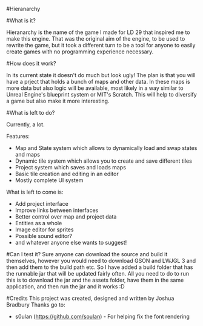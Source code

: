 #Hieranarchy

#What is it?

Hieranarchy is the name of the game I made for LD 29 that inspired me to make this engine. That was the original aim of the engine, to be used to rewrite the game, but it took a different turn to be a tool for anyone to easily create games with no programming experience necessary.

#How does it work?

In its current state it doesn't do much but look ugly! The plan is that you will have a prject that holds a bunch of maps and other data. In these maps is more data but also logic will be available, most likely in a way similar to Unreal Engine's blueprint system or MIT's Scratch. This will help to diversify a game but also make it more interesting.

#What is left to do?

Currently, a lot.

Features:
- Map and State system which allows to dynamically load and swap states and maps
- Dynamic tile system which allows you to create and save different tiles
- Project system which saves and loads maps
- Basic tile creation and editing in an editor
- Mostly complete UI system

What is left to come is:
- Add project interface
- Improve links between interfaces
- Better control over map and project data
- Entities as a whole
- Image editor for sprites
- Possible sound editor?
- and whatever anyone else wants to suggest!

#Can I test it?
Sure anyone can download the source and build it themselves, however you would need to download GSON and LWJGL 3 and then add them to the build path etc. So I have added a build folder that has the runnable jar that will be updated fairly often. All you need to do to run this is to download the jar and the assets folder, have them in the same application, and then run the jar and it works :D

#Credits
This project was created, designed and written by Joshua Bradbury
Thanks go to:
- s0ulan (https://github.com/soulan) - For helping fix the font rendering
